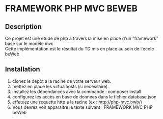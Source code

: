 # FRAMEWORK PHP MVC BEWEB 
## Description
Ce projet est une etude de php a travers la mise en place d'un "framework" basé sur le modèle mvc   
Cette implémentation est le résultat du TD mis en place au sein de l'ecole beWeb.   

## Installation
1. clonez le dépôt a la racine de votre serveur web.
2. mettez en place les virtualhosts (si necessaire).
3. installez les dépendances avec la commande : composer install
4. configurez les accès en base de données dans le fichier database.json
5. effetuez une requette http a la racine (ex : http://php-mvc.bwb/)
6. Vous devrez voir apparaitre le texte suivant : FRAMEWORK MVC PHP beWeb

